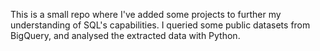 This is a small repo where I've added some projects to further my understanding of SQL's capabilities. I queried some public datasets from BigQuery, and analysed the extracted data with Python.
